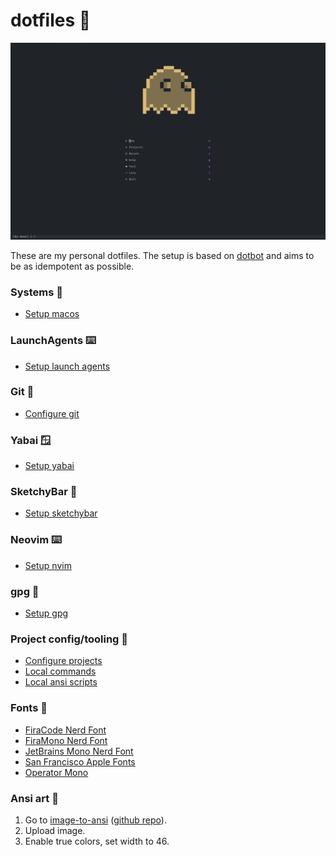 # dotfiles 🍩

![screenshot](/docs/alpha.png)

These are my personal dotfiles. The setup is based on
[dotbot](https://github.com/danydodson/dotfiles) and aims to be as idempotent as
possible.

### Systems 🚀

- [Setup macos](/docs/mac.md)

### LaunchAgents ⌨️

- [Setup launch agents](/docs/agents.md)

### Git 🐙

- [Configure git](/docs/git.md)

### Yabai 🪟

- [Setup yabai](/docs/yabai.md)

### SketchyBar 🍫

- [Setup sketchybar](/docs/sketchy.md)

### Neovim ⌨️

- [Setup nvim](/macos/install/nvim.sh)

### gpg 🔑

- [Setup gpg](/docs/gpg.md)

### Project config/tooling 🧢

- [Configure projects](/macos/install/)
- [Local commands](/bin/tools/)
- [Local ansi scripts](/bin/ansi/)

### Fonts 💯

- [FiraCode Nerd Font](https://github.com/ryanoasis/nerd-fonts/tree/master/patched-fonts/FiraCode)
- [FiraMono Nerd Font](https://github.com/ryanoasis/nerd-fonts/tree/master/patched-fonts/FiraMono)
- [JetBrains Mono Nerd Font](https://github.com/ryanoasis/nerd-fonts/tree/master/patched-fonts/JetBrainsMono)
- [San Francisco Apple Fonts](https://developer.apple.com/fonts/)
- [Operator Mono](https://typography.com/blog/introducing-operator)

### Ansi art 🎨

1. Go to [image-to-ansi](https://dom111.github.io/image-to-ansi) ([github repo](https://github.com/dom111/image-to-ansi)).
2. Upload image.
3. Enable true colors, set width to 46.
